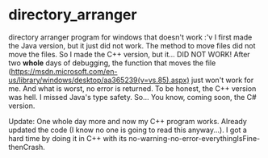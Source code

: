 # directory_arranger
directory arranger program for windows that doesn't work :'v
I first made the Java version, but it just did not work. The method to move files did not move the files.
So I made the C++ version, but it... DID NOT WORK! After two <b>whole</b> days of debugging, the function that moves the file (https://msdn.microsoft.com/en-us/library/windows/desktop/aa365239(v=vs.85).aspx) just won't work for me. And what is worst, no error is returned. To be honest, the C++ version was hell. I  missed Java's type safety.
So... You know, coming soon, the C# version.

Update: One whole day more and now my C++ program works. Already updated the code (I know no one is going to read this anyway...). I got a hard time by doing it in C++ with its no-warning-no-error-everythingIsFine-thenCrash.
